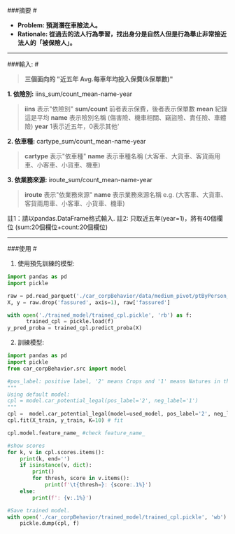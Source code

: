 ###摘要 #

- **Problem: 預測潛在車險法人。**
- **Rationale: 從過去的法人行為學習，找出身分是自然人但是行為舉止非常接近法人的「被保險人」。**

******
###輸入: #
>**三個面向的 "近五年  Avg.每車年均投入保費(&保單數)"**

**1. 依險別:** iins_sum/count_mean-name-year
> **iins** 表示"依險別"
> **sum/count** 前者表示保費，後者表示保單數
> **mean** 紀錄這是平均
> **name** 表示險別名稱
> (傷害險、機車相關、竊盜險、責任險、車體險)
> **year** 1表示近五年，0表示其他'


**2. 依車種:** cartype_sum/count_mean-name-year
> **cartype** 表示"依車種"
> **name** 表示車種名稱
> (大客車、大貨車、客貨兩用車、小客車、小貨車、機車)

**3. 依業務來源:** iroute_sum/count_mean-name-year
> **iroute** 表示"依業務來源"
> **name** 表示業務來源名稱 e.g.
> (大客車、大貨車、客貨兩用車、小客車、小貨車、機車)

註1：請以pandas.DataFrame格式輸入.
註2: 只取近五年(year=1)，將有40個欄位 (sum:20個欄位+count:20個欄位)

******

###使用 #

1. 使用預先訓練的模型:
```python
import pandas as pd
import pickle

raw = pd.read_parquet('./car_corpBehavior/data/medium_pivot/ptByPerson_險別車種分開_v5.parq') #範例資料請另外要求
X, y = raw.drop('fassured', axis=1), raw['fassured']

with open('./trained_model/trained_cpl.pickle', 'rb') as f:
      trained_cpl = pickle.load(f)
y_pred_proba = trained_cpl.predict_proba(X)
```

2. 訓練模型:
```python
import pandas as pd
import pickle
from car_corpBehavior.src import model

#pos_label: positive label, '2' means Crops and '1' means Natures in this case.
"""
Using default model:
cpl = model.car_potential_legal(pos_label='2', neg_label='1')
"""
cpl =  model.car_potential_legal(model=used_model, pos_label='2', neg_label='1') # init_model
cpl.fit(X_train, y_train, K=10) # fit

cpl.model.feature_name_ #check feature_name_

#show scores
for k, v in cpl.scores.items():
    print(k, end='')
    if isinstance(v, dict):
        print()
        for thresh, score in v.items():
            print(f'\t{thresh=}: {score:.1%}')
    else:
        print(f': {v:.1%}')

#Save trained model.
with open('./car_corpBehavior/trained_model/trained_cpl.pickle', 'wb') as f:
    pickle.dump(cpl, f)


```
